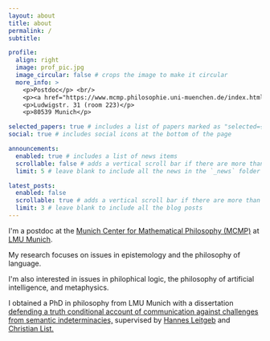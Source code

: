 ```yaml
---
layout: about
title: about
permalink: /
subtitle: 

profile:
  align: right
  image: prof_pic.jpg
  image_circular: false # crops the image to make it circular
  more_info: >
    <p>Postdoc</p> <br/>
    <p><a href="https://www.mcmp.philosophie.uni-muenchen.de/index.html">MCMP</a>, <a href="https://www.lmu.de/de/index.html">LMU Munich</a></p>
    <p>Ludwigstr. 31 (room 223)</p>
    <p>80539 Munich</p>

selected_papers: true # includes a list of papers marked as "selected={true}"
social: true # includes social icons at the bottom of the page

announcements:
  enabled: true # includes a list of news items
  scrollable: false # adds a vertical scroll bar if there are more than 3 news items
  limit: 5 # leave blank to include all the news in the `_news` folder

latest_posts:
  enabled: false
  scrollable: true # adds a vertical scroll bar if there are more than 3 new posts items
  limit: 3 # leave blank to include all the blog posts
---
```


I'm a postdoc at the <a href="https://www.mcmp.philosophie.uni-muenchen.de/index.html">Munich Center for Mathematical Philosophy (MCMP)</a> at <a href="https://www.lmu.de/de/index.html">LMU Munich</a>.

My research focuses on issues in epistemology and the philosophy of language. 

I'm also interested in issues in philophical logic, the philosophy of artificial intelligence, and metaphysics.

I obtained a PhD in philosophy from LMU Munich with a dissertation <a href="https://edoc.ub.uni-muenchen.de/34874/">defending a truth conditional account of communication against challenges from semantic indeterminacies,</a> supervised by <a href="https://www.mcmp.philosophie.uni-muenchen.de/people/faculty/hannes_leitgeb/index.html">Hannes Leitgeb</a> and <a href="https://www.philosophie.lmu.de/de/personenuebersicht/kontaktseite/christian-list-087028b0.html">Christian List.</a>

